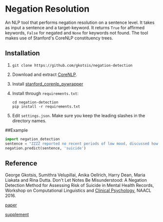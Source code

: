 # Negation Resolution
An NLP tool that performs negation resolution on a sentence level. It takes as input a sentence and a target-keyword. It returns `True` for affirmed keywords, `False` for negated and `None` for keywords not found. The tool makes use of Stanford's CoreNLP constituency trees.

## Installation

1. ```git clone https://github.com/gkotsis/negation-detection```
2. Download and extract [CoreNLP](http://stanfordnlp.github.io/CoreNLP/#download). 
3. Install [stanford_corenlp_pywrapper](https://github.com/brendano/stanford_corenlp_pywrapper)
4. Install through ```requirements.txt```:
	
	```
	cd negation-detection
	pip install -r requirements.txt
	```
5. Edit ```settings.json```. Make sure you keep the leading slashes in the directory names.

##Example

```python
import negation_detection
sentence = "ZZZZ reported no recent periods of low mood, discussed how in the past she made many suicide attempts"
negation.predict(sentence, 'suicide')
```

## Reference
George Gkotsis, Sumithra Velupillai, Anika Oellrich, Harry Dean, Maria Liakata and Rina Dutta. Don't Let Notes Be Misunderstood: A Negation Detection Method for Assessing Risk of Suicide in Mental Health Records, Workshop on Computational Linguistics and [Clinical Psychology](http://hollingk.github.io/CLPsych/index.html), NAACL 2016.

[paper](CLPsych10.pdf)

[supplement](CLPsych10_OptionalAttachment.pdf)
